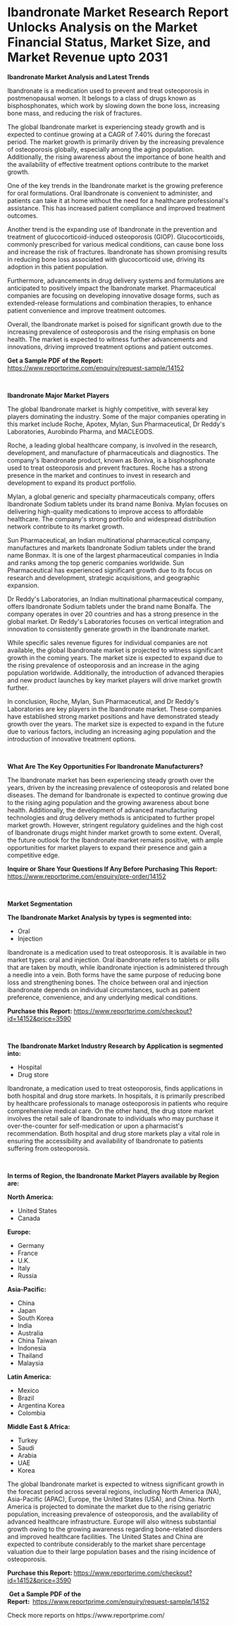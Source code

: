 <p><h1>Ibandronate Market Research Report Unlocks Analysis on the Market Financial Status, Market Size, and Market Revenue upto 2031</h1></p><p><strong>Ibandronate Market Analysis and Latest Trends</strong></p>
<p><p>Ibandronate is a medication used to prevent and treat osteoporosis in postmenopausal women. It belongs to a class of drugs known as bisphosphonates, which work by slowing down the bone loss, increasing bone mass, and reducing the risk of fractures.</p><p>The global Ibandronate market is experiencing steady growth and is expected to continue growing at a CAGR of 7.40% during the forecast period. The market growth is primarily driven by the increasing prevalence of osteoporosis globally, especially among the aging population. Additionally, the rising awareness about the importance of bone health and the availability of effective treatment options contribute to the market growth.</p><p>One of the key trends in the Ibandronate market is the growing preference for oral formulations. Oral Ibandronate is convenient to administer, and patients can take it at home without the need for a healthcare professional's assistance. This has increased patient compliance and improved treatment outcomes.</p><p>Another trend is the expanding use of Ibandronate in the prevention and treatment of glucocorticoid-induced osteoporosis (GIOP). Glucocorticoids, commonly prescribed for various medical conditions, can cause bone loss and increase the risk of fractures. Ibandronate has shown promising results in reducing bone loss associated with glucocorticoid use, driving its adoption in this patient population.</p><p>Furthermore, advancements in drug delivery systems and formulations are anticipated to positively impact the Ibandronate market. Pharmaceutical companies are focusing on developing innovative dosage forms, such as extended-release formulations and combination therapies, to enhance patient convenience and improve treatment outcomes.</p><p>Overall, the Ibandronate market is poised for significant growth due to the increasing prevalence of osteoporosis and the rising emphasis on bone health. The market is expected to witness further advancements and innovations, driving improved treatment options and patient outcomes.</p></p>
<p><strong>Get a Sample PDF of the Report:&nbsp;</strong> <a href="https://www.reportprime.com/enquiry/request-sample/14152">https://www.reportprime.com/enquiry/request-sample/14152</a></p>
<p>&nbsp;</p>
<p><strong>Ibandronate Major Market Players</strong></p>
<p><p>The global Ibandronate market is highly competitive, with several key players dominating the industry. Some of the major companies operating in this market include Roche, Apotex, Mylan, Sun Pharmaceutical, Dr Reddy's Laboratories, Aurobindo Pharma, and MACLEODS.</p><p>Roche, a leading global healthcare company, is involved in the research, development, and manufacture of pharmaceuticals and diagnostics. The company's Ibandronate product, known as Boniva, is a bisphosphonate used to treat osteoporosis and prevent fractures. Roche has a strong presence in the market and continues to invest in research and development to expand its product portfolio.</p><p>Mylan, a global generic and specialty pharmaceuticals company, offers Ibandronate Sodium tablets under its brand name Boniva. Mylan focuses on delivering high-quality medications to improve access to affordable healthcare. The company's strong portfolio and widespread distribution network contribute to its market growth.</p><p>Sun Pharmaceutical, an Indian multinational pharmaceutical company, manufactures and markets Ibandronate Sodium tablets under the brand name Bonmax. It is one of the largest pharmaceutical companies in India and ranks among the top generic companies worldwide. Sun Pharmaceutical has experienced significant growth due to its focus on research and development, strategic acquisitions, and geographic expansion.</p><p>Dr Reddy's Laboratories, an Indian multinational pharmaceutical company, offers Ibandronate Sodium tablets under the brand name Bonalfa. The company operates in over 20 countries and has a strong presence in the global market. Dr Reddy's Laboratories focuses on vertical integration and innovation to consistently generate growth in the Ibandronate market.</p><p>While specific sales revenue figures for individual companies are not available, the global Ibandronate market is projected to witness significant growth in the coming years. The market size is expected to expand due to the rising prevalence of osteoporosis and an increase in the aging population worldwide. Additionally, the introduction of advanced therapies and new product launches by key market players will drive market growth further.</p><p>In conclusion, Roche, Mylan, Sun Pharmaceutical, and Dr Reddy's Laboratories are key players in the Ibandronate market. These companies have established strong market positions and have demonstrated steady growth over the years. The market size is expected to expand in the future due to various factors, including an increasing aging population and the introduction of innovative treatment options.</p></p>
<p>&nbsp;</p>
<p><strong>What Are The Key Opportunities For Ibandronate Manufacturers?</strong></p>
<p><p>The Ibandronate market has been experiencing steady growth over the years, driven by the increasing prevalence of osteoporosis and related bone diseases. The demand for Ibandronate is expected to continue growing due to the rising aging population and the growing awareness about bone health. Additionally, the development of advanced manufacturing technologies and drug delivery methods is anticipated to further propel market growth. However, stringent regulatory guidelines and the high cost of Ibandronate drugs might hinder market growth to some extent. Overall, the future outlook for the Ibandronate market remains positive, with ample opportunities for market players to expand their presence and gain a competitive edge.</p></p>
<p><strong>Inquire or Share Your Questions If Any Before Purchasing This Report:</strong> <a href="https://www.reportprime.com/enquiry/pre-order/14152">https://www.reportprime.com/enquiry/pre-order/14152</a></p>
<p>&nbsp;</p>
<p><strong>Market Segmentation</strong></p>
<p><strong>The Ibandronate Market Analysis by types is segmented into:</strong></p>
<p><ul><li>Oral</li><li>Injection</li></ul></p>
<p><p>Ibandronate is a medication used to treat osteoporosis. It is available in two market types: oral and injection. Oral ibandronate refers to tablets or pills that are taken by mouth, while ibandronate injection is administered through a needle into a vein. Both forms have the same purpose of reducing bone loss and strengthening bones. The choice between oral and injection ibandronate depends on individual circumstances, such as patient preference, convenience, and any underlying medical conditions.</p></p>
<p><strong>Purchase this Report:&nbsp;</strong><a href="https://www.reportprime.com/checkout?id=14152&price=3590">https://www.reportprime.com/checkout?id=14152&price=3590</a></p>
<p>&nbsp;</p>
<p><strong>The Ibandronate Market Industry Research by Application is segmented into:</strong></p>
<p><ul><li>Hospital</li><li>Drug store</li></ul></p>
<p><p>Ibandronate, a medication used to treat osteoporosis, finds applications in both hospital and drug store markets. In hospitals, it is primarily prescribed by healthcare professionals to manage osteoporosis in patients who require comprehensive medical care. On the other hand, the drug store market involves the retail sale of Ibandronate to individuals who may purchase it over-the-counter for self-medication or upon a pharmacist's recommendation. Both hospital and drug store markets play a vital role in ensuring the accessibility and availability of Ibandronate to patients suffering from osteoporosis.</p></p>
<p>&nbsp;</p>
<p><strong>In terms of Region, the Ibandronate Market Players available by Region are:</strong></p>
<p>
    <p> <strong> North America: </strong>
        <ul>
            <li>United States</li>
            <li>Canada</li>
        </ul>
        </p> 
    <p> <strong> Europe: </strong>
        <ul>
            <li>Germany</li>
            <li>France</li>
            <li>U.K.</li>
            <li>Italy</li>
            <li>Russia</li>
        </ul>
        </p> 
    <p> <strong> Asia-Pacific: </strong>
        <ul>
            <li>China</li>
            <li>Japan</li>
            <li>South Korea</li>
            <li>India</li>
            <li>Australia</li>
            <li>China Taiwan</li>
            <li>Indonesia</li>
            <li>Thailand</li>
            <li>Malaysia</li>
        </ul>
        </p> 
    <p> <strong> Latin America: </strong>
        <ul>
            <li>Mexico</li>
            <li>Brazil</li>
            <li>Argentina Korea</li>
            <li>Colombia</li>
        </ul>
        </p> 
    <p> <strong> Middle East & Africa: </strong>
        <ul>
            <li>Turkey</li>
            <li>Saudi</li>
            <li>Arabia</li>
            <li>UAE</li>
            <li>Korea</li>
        </ul>
    </p>
    </p>
<p><p>The global Ibandronate market is expected to witness significant growth in the forecast period across several regions, including North America (NA), Asia-Pacific (APAC), Europe, the United States (USA), and China. North America is projected to dominate the market due to the rising geriatric population, increasing prevalence of osteoporosis, and the availability of advanced healthcare infrastructure. Europe will also witness substantial growth owing to the growing awareness regarding bone-related disorders and improved healthcare facilities. The United States and China are expected to contribute considerably to the market share percentage valuation due to their large population bases and the rising incidence of osteoporosis.</p></p>
<p><strong>Purchase this Report: </strong><a href="https://www.reportprime.com/checkout?id=14152&price=3590">https://www.reportprime.com/checkout?id=14152&price=3590</a></p>
<p>&nbsp;<strong>Get a Sample PDF of the Report:&nbsp;&nbsp;</strong><a href="https://www.reportprime.com/enquiry/request-sample/14152">https://www.reportprime.com/enquiry/request-sample/14152</a></p>
<p><strong></strong></p>
<p>Check more reports on https://www.reportprime.com/</p>